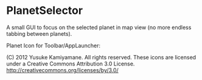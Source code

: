 PlanetSelector
==============

A small GUI to focus on the selected planet in map view (no more endless tabbing between planets).


Planet Icon for Toolbar/AppLauncher:

(C) 2012 Yusuke Kamiyamane. All rights reserved.
These icons are licensed under a Creative Commons
Attribution 3.0 License.
<http://creativecommons.org/licenses/by/3.0/>

